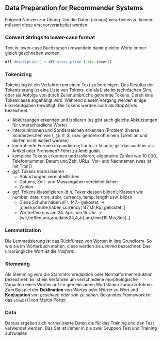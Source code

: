## Data Preparation for Recommender Systems
Folgend Notizen zur Übung.
Um die Daten (strings) verarbeiten zu können müssen diese erst vorverarbeitet werden.

### Convert Strings to lower-case format
Text in lower-case Buchstaben umwandeln damit gleiche Worte immer gleich geschrieben werden.

```python
df['description'] = df['description'].str.lower()
```

### Tokenizing
Tokenizing ist ein Verfahren um einen Text zu bereinigen. Das Resultat der Tokenisierung ist eine Liste von Tokens, die als Liste im technischen Sinn, oder als Abfolge von durch Zeilenumbrüche getrennte Tokens. Deren eine Tokenklasse angehängt wird. Während diesem Vorgang werden einige Einzelaufgaben bewältigt. Die Tokens werden auch als *StopWords* bezeichnet.

* Abkürzungen erkennen und isolieren (es gibt auch gleiche Abkürzungen für unterschiedliche Worte)
* Interpunktionen und Sonderzeichen erkennen (Problem diverse Sonderzeichen wie /, @, #, $, usw. gehören oft einem Token an und dürfen nicht isoliert werden)
* kontrahierte Formen expandieren; l'auto $\longrightarrow$ la auto; gilt das nachher als Artikel oder Pronomen? Führt zu Ambiguität.
* komplexe Tokens erkennen und isolieren; allgemeine Zahlen wie 10 000, Telefonnummer, Datum und Zeit, URLs, Vor- und Nachnamen (was ist mit Titel?)
* ggf. Tokens normalisieren
    * Abkürzungen vereinheitlichen
    * Datums, Zeit- und Massangaben vereinheitlichen
    * Zahlen
* ggf. Tokens klassifizieren (d.h. Tokenklassen bilden); Klassen wie number, date, time, abbr, currency, temp, length usw. bilden
    * Diese Schuhe haben sFr. 147.- gekostet. $\longrightarrow$ [diese,schuhe,haben,currency(147,sfr,Rp),gekostet,.]
    * Wir treffen uns am 24. April um 15 Uhr. $\longrightarrow$ [wir,treffen,uns,am,date(24,4,Jr),um,time(15,Min,Sec),.]

### Lemmatization
Die Lemmatisierung ist das Rückführen von Worten in ihre Grundform. So wie sie im Wörterbuch stehen, diese werden als *Lemma* bezeichnet. Das ursprüngliche Wort ist die *Vollform*.

### Stemming
Als Stemming wird die Stammformreduktion oder Normalformenreduktion bezeichnet. Es ist ein Verfahren um verschiedene morphologische Varianten eines Wortes auf ihr gemeinsamen Wortstamm zurückzuführen. Zum Beispiel der **Deklination** von *Wortes* oder *Wörter* zu *Wort* und **Konjugation** von *geseheen* oder *sah* zu *sehen*. Bekanntes Framework ist das `Snowball`von Martin Porter.

### Data
Daraus ergeben sich normalisierte Daten die für das Training und den Test verwendet werden. Das Set ist immer in die zwei Gruppen Test und Training aufzuteilen.
